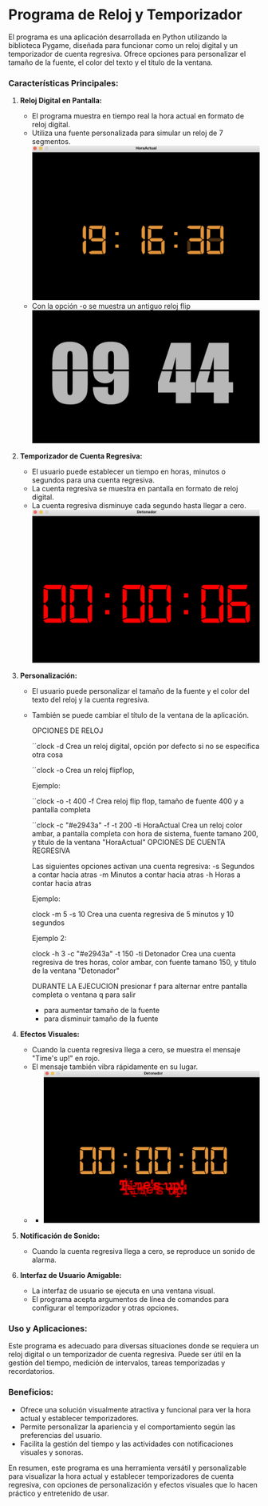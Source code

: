 # Programa de Reloj y Temporizador

El programa es una aplicación desarrollada en Python utilizando la biblioteca Pygame, diseñada para funcionar como un reloj digital y un temporizador de cuenta regresiva. Ofrece opciones para personalizar el tamaño de la fuente, el color del texto y el título de la ventana.

### Características Principales:

1. **Reloj Digital en Pantalla:**
   - El programa muestra en tiempo real la hora actual en formato de reloj digital.
   - Utiliza una fuente personalizada para simular un reloj de 7 segmentos.
    ![Descripción de la imagen](img/imgR.png)
   - Con la opción -o se muestra un antiguo reloj flip
    ![Descripción de la imagen](img/imgFlip.png)   


2. **Temporizador de Cuenta Regresiva:**
   - El usuario puede establecer un tiempo en horas, minutos o segundos para una cuenta regresiva.
   - La cuenta regresiva se muestra en pantalla en formato de reloj digital.
   - La cuenta regresiva disminuye cada segundo hasta llegar a cero.
    ![Descripción de la imagen](img/imgT.png)

3. **Personalización:**
   - El usuario puede personalizar el tamaño de la fuente y el color del texto del reloj y la cuenta regresiva.
   - También se puede cambiar el título de la ventana de la aplicación.

     OPCIONES DE RELOJ

      ´´clock -d
      Crea un reloj digital, opción por defecto si no se especifica otra cosa
     
      ´´clock -o
      Crea un reloj flipflop,
      
      Ejemplo:
      
      ´´clock -o -t 400 -f
      Crea reloj flip flop,  tamaño de fuente 400 y a pantalla completa
      
      ´´clock -c "#e2943a" -f -t 200 -ti HoraActual
      Crea un reloj color ambar, a pantalla completa con hora de sistema, fuente tamano 200,  y titulo de la ventana "HoraActual"
      OPCIONES DE CUENTA REGRESIVA
      
      Las siguientes opciones activan una cuenta regresiva:
      -s   Segundos a contar hacia atras
      -m   Minutos a contar hacia atras
      -h   Horas a contar hacia atras
      
      Ejemplo:
      
      clock -m 5 -s 10
      Crea una cuenta regresiva de 5 minutos y 10 segundos
      
      Ejemplo 2:
      
      clock -h 3 -c "#e2943a" -t 150  -ti Detonador
      Crea una cuenta regresiva de tres horas, color ambar, con fuente tamano 150, y titulo de la ventana "Detonador"
      
      
      DURANTE LA EJECUCION
      presionar
       f   para alternar entre pantalla completa o ventana
       q   para salir
       +   para aumentar tamaño de la fuente
       -   para disminuir tamaño de la fuente

 

4. **Efectos Visuales:**
   - Cuando la cuenta regresiva llega a cero, se muestra el mensaje "Time's up!" en rojo.
   - El mensaje también vibra rápidamente en su lugar.
   - - ![Descripción de la imagen](img/imgT2.png)

5. **Notificación de Sonido:**
   - Cuando la cuenta regresiva llega a cero, se reproduce un sonido de alarma.

6. **Interfaz de Usuario Amigable:**
   - La interfaz de usuario se ejecuta en una ventana visual.
   - El programa acepta argumentos de línea de comandos para configurar el temporizador y otras opciones.

### Uso y Aplicaciones:

Este programa es adecuado para diversas situaciones donde se requiera un reloj digital o un temporizador de cuenta regresiva. Puede ser útil en la gestión del tiempo, medición de intervalos, tareas temporizadas y recordatorios.

### Beneficios:

- Ofrece una solución visualmente atractiva y funcional para ver la hora actual y establecer temporizadores.
- Permite personalizar la apariencia y el comportamiento según las preferencias del usuario.
- Facilita la gestión del tiempo y las actividades con notificaciones visuales y sonoras.

En resumen, este programa es una herramienta versátil y personalizable para visualizar la hora actual y establecer temporizadores de cuenta regresiva, con opciones de personalización y efectos visuales que lo hacen práctico y entretenido de usar.

